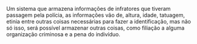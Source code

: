 Um sistema que armazena informações de infratores que tiveram passagem pela polícia, as informações vão de, altura, idade, tatuagem, etinia entre outras coisas necessárias para fazer a identificação, mas não só isso, será possível armazenar outras coisas, como filiação a alguma organização criminosa e a pena do indivíduo.

